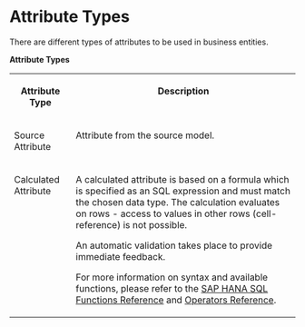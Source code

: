 <!-- loiobc16160cb8674d639d5de8f80423557c -->

# Attribute Types

There are different types of attributes to be used in business entities.

**Attribute Types**


<table>
<tr>
<th valign="top">

Attribute Type



</th>
<th valign="top">

Description



</th>
</tr>
<tr>
<td valign="top">

Source Attribute



</td>
<td valign="top">

Attribute from the source model.



</td>
</tr>
<tr>
<td valign="top">

Calculated Attribute



</td>
<td valign="top">

A calculated attribute is based on a formula which is specified as an SQL expression and must match the chosen data type. The calculation evaluates on rows - access to values in other rows \(cell-reference\) is not possible.

An automatic validation takes place to provide immediate feedback.

For more information on syntax and available functions, please refer to the [SAP HANA SQL Functions Reference](https://help.sap.com/viewer/4fe29514fd584807ac9f2a04f6754767/2.0.05/en-US/20a61f29751910149f99f0300dd95cd9.html) and [Operators Reference](https://help.sap.com/viewer/4fe29514fd584807ac9f2a04f6754767/2.0.05/en-US/20a380977519101494ceddd944e87527.html).



</td>
</tr>
</table>

